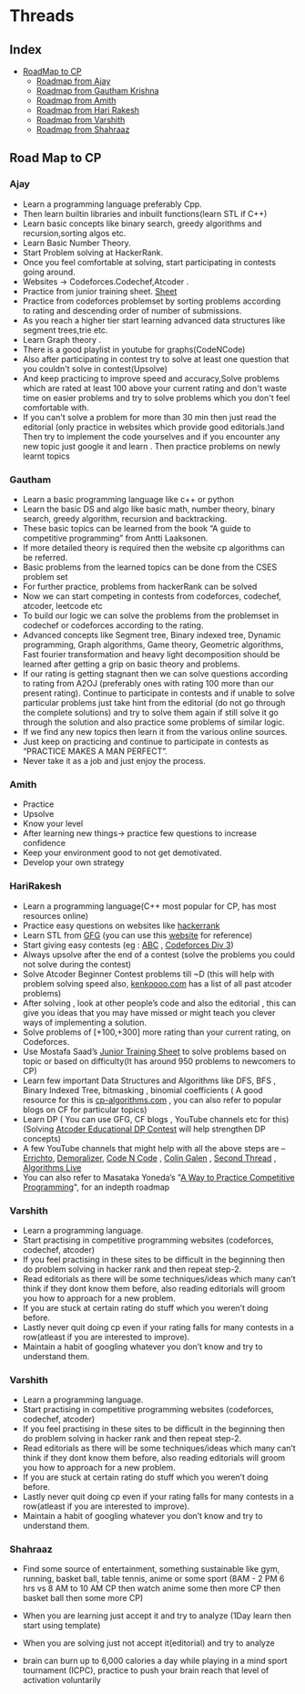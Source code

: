 # Threads
## Index
* [RoadMap to CP](#Road-Map-to-CP)
  * [Roadmap from Ajay](#Ajay)
  * [Roadmap from Gautham Krishna](#Gautham)
  * [Roadmap from Amith](#Amith)
  * [Roadmap from Hari Rakesh](#HariRakesh)
  * [Roadmap from Varshith](#Varshith)
  * [Roadmap from Shahraaz](#Shahraaz)
<!--BLOG-POST-LIST:START-->
## Road Map to CP  
### Ajay  
- Learn a programming language preferably Cpp.  
- Then learn builtin libraries and inbuilt functions(learn STL if C++)  
- Learn basic concepts like binary search, greedy algorithms and  
recursion,sorting algos etc.  
- Learn Basic Number Theory.  
- Start Problem solving at HackerRank.  
- Once you feel comfortable at solving, start participating in contests
going around.  
- Websites -> Codeforces.Codechef,Atcoder .  
- Practice from junior training sheet. [Sheet](https://goo.gl/unDETI)  
- Practice from codeforces problemset by sorting problems according  
to rating and descending order of number of submissions.  
- As you reach a higher tier start learning advanced data structures like
segment trees,trie etc.  
- Learn Graph theory .  
- There is a good playlist in youtube for graphs(CodeNCode)  
- Also after participating in contest try to solve at least one question
that you couldn't solve in contest(Upsolve)  
- And keep practicing to improve speed and accuracy,Solve problems
which are rated at least 100 above your current rating and don't
waste time on easier problems and try to solve problems which you
don't feel comfortable with.  
- If you can't solve a problem for more than 30 min then just read the
editorial (only practice in websites which provide good editorials.)and
Then try to implement the code yourselves and if you encounter any
new topic just google it and learn . Then practice problems on newly
learnt topics  
<!--BLOG-POST-LIST:END-->
<!--BLOG-POST-LIST:START-->
### Gautham   
- Learn a basic programming language like c++ or python  
- Learn the basic DS and algo like basic math, number theory, binary search, greedy algorithm, recursion and backtracking.  
- These basic topics can be learned from the book “A guide to competitive programming” from Antti Laaksonen.  
- If more detailed theory is required then the website cp algorithms can be referred.  
- Basic problems from the learned topics can be done from the CSES problem set  
- For further practice, problems from hackerRank can be solved  
- Now we can start competing in contests from codeforces, codechef, atcoder, leetcode etc  
- To build our logic we can solve the problems from the problemset in codechef or codeforces according to the rating.  
- Advanced concepts like Segment tree, Binary indexed tree, Dynamic programming, Graph algorithms, Game theory, Geometric algorithms, Fast fourier transformation and heavy light decomposition should be learned after getting a grip on basic theory and problems.  
- If our rating is getting stagnant then we can solve questions according to rating from A2OJ  (preferably ones with rating 100 more than our present rating). 
Continue to participate in contests and if unable to solve particular problems just take hint from the editorial (do not go through the complete solutions) and try to solve them again if still solve it go through the solution and also practice some problems of similar logic.  
- If we find any new topics then learn it from the various online sources.  
- Just keep on practicing and continue to participate in contests as “PRACTICE MAKES A MAN PERFECT”.  
- Never take it as a job and just enjoy the process.  
<!--BLOG-POST-LIST:END-->
<!--BLOG-POST-LIST:START-->
  ### Amith  
- Practice  
- Upsolve  
- Know your level  
- After learning new things-> practice few questions to increase confidence  
- Keep your environment good to not get demotivated.  
- Develop your own strategy  

<!--BLOG-POST-LIST:END-->
<!--BLOG-POST-LIST:START-->
   ### HariRakesh  
- Learn a programming language(C++ most popular for CP, has most
resources online)  
- Practice easy questions on websites like [hackerrank](https://www.hackerrank.com/domains/algorithms)  
- Learn STL from [GFG](https://www.geeksforgeeks.org/the-c-standard-template-library-stl/) (you can use this [website](http://cplusplus.com/reference/stl/) for reference)  
- Start giving easy contests (eg : [ABC](https://atcoder.jp/) , [Codeforces Div 3](https://codeforces.com/))  
- Always upsolve after the end of a contest (solve the problems you
could not solve during the contest)  
- Solve Atcoder Beginner Contest problems till ~D (this will help with
problem solving speed also, [kenkoooo.com](https://kenkoooo.com/atcoder/#/table/) has a list of all past
atcoder problems)  
- After solving , look at other people’s code and also the editorial , this
can give you ideas that you may have missed or might teach you
clever ways of implementing a solution.  
- Solve problems of [+100,+300] more rating than your current rating,
on Codeforces.  
- Use Mostafa Saad’s [Junior Training Sheet](https://docs.google.com/spreadsheets/d/1iJZWP2nS_OB3kCTjq8L6TrJJ4o-5lhxDOyTaocSYc-k/edit#gid=855203541) to solve problems based
on topic or based on difficulty(It has around 950 problems to
newcomers to CP)  
- Learn few important Data Structures and Algorithms like DFS, BFS ,
Binary Indexed Tree, bitmasking , binomial coefficients ( A good
resource for this is [cp-algorithms.com](https://cp-algorithms.com/) , you can also refer to popular
blogs on CF for particular topics)  
- Learn DP ( You can use GFG, CF blogs , YouTube channels etc for
this) (Solving [Atcoder Educational DP Contest](https://atcoder.jp/contests/dp) will help strengthen
DP concepts)  
- A few YouTube channels that might help with all the above steps are
– [Errichto](https://www.youtube.com/channel/UCBr_Fu6q9iHYQCh13jmpbrg), [Demoralizer](https://www.youtube.com/channel/UCGS5ZzcSAymQbWZvNoKOFhQ), [Code N Code](https://www.youtube.com/channel/UC0zvY3yIBQTrSutsV-4yscQ) , [Colin Galen](https://www.youtube.com/channel/UCpvS3EykHW--l0ogUhMEjEw) , [Second Thread](https://www.youtube.com/channel/UCXbCohpE9IoVQUD2Ifg1d1g)
, [Algorithms Live](https://www.youtube.com/channel/UCBLr7ISa_YDy5qeATupf26w)  
- You can also refer to Masataka Yoneda’s "[A Way to Practice
Competitive Programming](https://codeforces.com/blog/entry/66909)", for an indepth roadmap  
<!--BLOG-POST-LIST:END-->
<!--BLOG-POST-LIST:START-->
 ### Varshith
- Learn a programming language.  
- Start practising in competitive programming websites (codeforces, codechef, atcoder)  
- If you feel practising in these sites to be difficult in the beginning then do problem solving
in hacker rank and then repeat step-2.  
- Read editorials as there will be some techniques/ideas which many can’t think if they
dont know them before, also reading editorials will groom you how to approach for a new
problem.  
- If you are stuck at certain rating do stuff which you weren’t doing before.  
- Lastly never quit doing cp even if your rating falls for many contests in a row(atleast if
you are interested to improve).  
- Maintain a habit of googling whatever you don’t know and try to understand them.  
<!--BLOG-POST-LIST:END-->
<!--BLOG-POST-LIST:START-->
 ### Varshith
- Learn a programming language.  
- Start practising in competitive programming websites (codeforces, codechef, atcoder)  
- If you feel practising in these sites to be difficult in the beginning then do problem solving
in hacker rank and then repeat step-2.  
- Read editorials as there will be some techniques/ideas which many can’t think if they
dont know them before, also reading editorials will groom you how to approach for a new
problem.  
- If you are stuck at certain rating do stuff which you weren’t doing before.  
- Lastly never quit doing cp even if your rating falls for many contests in a row(atleast if
you are interested to improve).  
- Maintain a habit of googling whatever you don’t know and try to understand them.  
<!--BLOG-POST-LIST:END-->
<!--BLOG-POST-LIST:START-->
 ### Shahraaz 
- Find some source of entertainment, something sustainable like gym, running, basket ball, table tennis, anime or some sport (8AM - 2 PM 6 hrs vs 8 AM to 10 AM CP then watch anime some then more CP then basket ball then some more CP)

- When you are learning just accept it and try to analyze (1Day learn then start using template)

- When you are solving just not accept it(editorial) and try to analyze 

- brain can burn up to 6,000 calories a day while playing in a mind sport tournament (ICPC), practice to push your brain reach that level of activation voluntarily
<!--BLOG-POST-LIST:END-->
